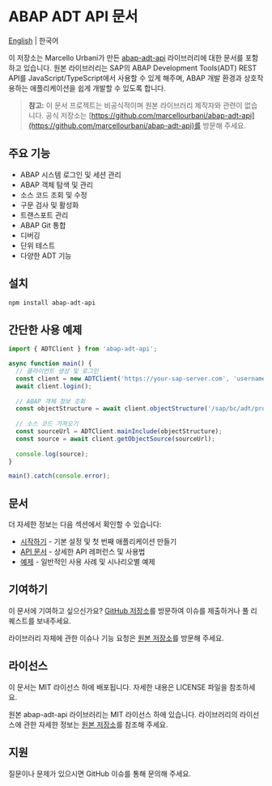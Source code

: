 # ABAP ADT API 문서

[English](./README.md) | 한국어

이 저장소는 Marcello Urbani가 만든 [abap-adt-api](https://github.com/marcellourbani/abap-adt-api) 라이브러리에 대한 문서를 포함하고 있습니다. 원본 라이브러리는 SAP의 ABAP Development Tools(ADT) REST API를 JavaScript/TypeScript에서 사용할 수 있게 해주며, ABAP 개발 환경과 상호작용하는 애플리케이션을 쉽게 개발할 수 있도록 합니다.

> **참고:** 이 문서 프로젝트는 비공식적이며 원본 라이브러리 제작자와 관련이 없습니다. 공식 저장소는 [https://github.com/marcellourbani/abap-adt-api](https://github.com/marcellourbani/abap-adt-api)를 방문해 주세요.

## 주요 기능

- ABAP 시스템 로그인 및 세션 관리
- ABAP 객체 탐색 및 관리
- 소스 코드 조회 및 수정
- 구문 검사 및 활성화
- 트랜스포트 관리
- ABAP Git 통합
- 디버깅
- 단위 테스트
- 다양한 ADT 기능

## 설치

```bash
npm install abap-adt-api
```

## 간단한 사용 예제

```typescript
import { ADTClient } from 'abap-adt-api';

async function main() {
  // 클라이언트 생성 및 로그인
  const client = new ADTClient('https://your-sap-server.com', 'username', 'password');
  await client.login();
  
  // ABAP 객체 정보 조회
  const objectStructure = await client.objectStructure('/sap/bc/adt/programs/programs/Z_YOUR_PROGRAM');
  
  // 소스 코드 가져오기
  const sourceUrl = ADTClient.mainInclude(objectStructure);
  const source = await client.getObjectSource(sourceUrl);
  
  console.log(source);
}

main().catch(console.error);
```

## 문서

더 자세한 정보는 다음 섹션에서 확인할 수 있습니다:

- [시작하기](/ko/getting-started) - 기본 설정 및 첫 번째 애플리케이션 만들기
- [API 문서](/ko/api/) - 상세한 API 레퍼런스 및 사용법
- [예제](/ko/examples/) - 일반적인 사용 사례 및 시나리오별 예제

## 기여하기

이 문서에 기여하고 싶으신가요? [GitHub 저장소](https://github.com/skyskai/skyskai.github.io)를 방문하여 이슈를 제출하거나 풀 리퀘스트를 보내주세요.

라이브러리 자체에 관한 이슈나 기능 요청은 [원본 저장소](https://github.com/marcellourbani/abap-adt-api)를 방문해 주세요.

## 라이선스

이 문서는 MIT 라이선스 하에 배포됩니다. 자세한 내용은 LICENSE 파일을 참조하세요.

원본 abap-adt-api 라이브러리는 MIT 라이선스 하에 있습니다. 라이브러리의 라이선스에 관한 자세한 정보는 [원본 저장소](https://github.com/marcellourbani/abap-adt-api)를 참조해 주세요.

## 지원

질문이나 문제가 있으시면 GitHub 이슈를 통해 문의해 주세요.